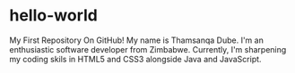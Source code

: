 # hello-world
My First Repository On GitHub!
My name is Thamsanqa Dube. I'm an enthusiastic software developer from Zimbabwe. 
Currently, I'm sharpening my coding skils in HTML5 and CSS3 alongside Java and JavaScript.
